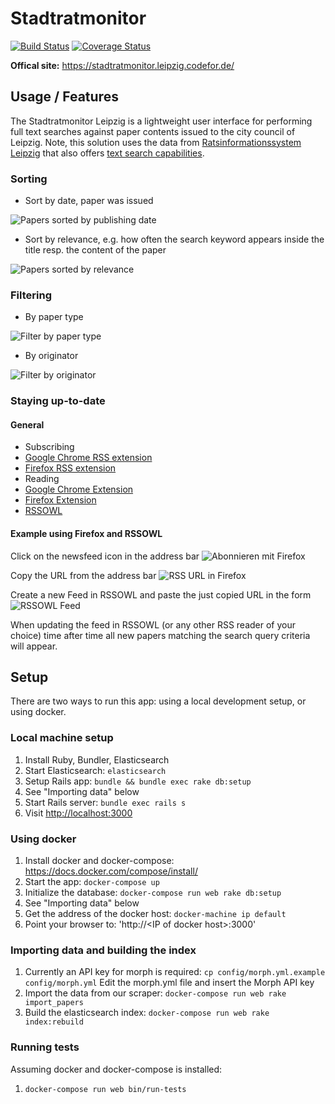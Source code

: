 # Stadtratmonitor

[![Build Status](https://travis-ci.org/CodeforLeipzig/stadtratmonitor.png?branch=master)](https://travis-ci.org/CodeforLeipzig/stadtratmonitor) [![Coverage Status](https://coveralls.io/repos/github/CodeforLeipzig/stadtratmonitor/badge.svg?branch=master)](https://coveralls.io/github/CodeforLeipzig/stadtratmonitor?branch=master)

**Offical site:** https://stadtratmonitor.leipzig.codefor.de/

## Usage / Features

The Stadtratmonitor Leipzig is a lightweight user interface for performing full text searches against paper contents issued to the city council of Leipzig. Note, this solution uses the data from [Ratsinformationssystem Leipzig](https://ratsinfo.leipzig.de/bi/allris.net.asp) that also offers [text search capabilities](https://ratsinfo.leipzig.de/bi/yw010.asp).

### Sorting
 * Sort by date, paper was issued

![Papers sorted by publishing date](https://cloud.githubusercontent.com/assets/994131/14060246/b29c0356-f35e-11e5-837a-2106dd274694.JPG)

 * Sort by relevance, e.g. how often the search keyword appears inside the title resp. the content of the paper

![Papers sorted by relevance](https://cloud.githubusercontent.com/assets/994131/14060257/f7491002-f35e-11e5-9d39-f36b81c35c33.JPG)

### Filtering
 * By paper type

![Filter by paper type](https://cloud.githubusercontent.com/assets/994131/14060263/28c9d800-f35f-11e5-8c56-e8d208d85916.JPG)

 * By originator

![Filter by originator](https://cloud.githubusercontent.com/assets/994131/14060267/4fa539a6-f35f-11e5-981e-2467daf2dee2.JPG)

### Staying up-to-date
#### General
 * Subscribing
  * [Google Chrome RSS extension](https://chrome.google.com/webstore/detail/rss-subscription-extensio/nlbjncdgjeocebhnmkbbbdekmmmcbfjd?hl=de)
  * [Firefox RSS extension](https://addons.mozilla.org/en-US/firefox/addon/rss-feed-icon-in-navbar/)
 * Reading
  * [Google Chrome Extension](https://chrome.google.com/webstore/detail/rss-feed-reader/pnjaodmkngahhkoihejjehlcdlnohgmp)
  * [Firefox Extension](https://addons.mozilla.org/en-US/firefox/addon/simple-rss-reader-srr)
  * [RSSOWL](http://www.rssowl.org/)

#### Example using Firefox and RSSOWL   
Click on the newsfeed icon in the address bar
![Abonnieren mit Firefox](https://cloud.githubusercontent.com/assets/994131/14060508/fe7f4514-f366-11e5-85ae-2fa2e50b91ea.JPG)

Copy the URL from the address bar
![RSS URL in Firefox](https://cloud.githubusercontent.com/assets/994131/14060515/30140e98-f367-11e5-9c77-86ba626e3c1b.JPG)

Create a new Feed in RSSOWL and paste the just copied URL in the form
![RSSOWL Feed](https://cloud.githubusercontent.com/assets/8532690/14472067/bbc5a64e-00f1-11e6-8e3e-551067b508e3.png)

When updating the feed in RSSOWL (or any other RSS reader of your choice) time after time all new papers matching the search query criteria will appear.

## Setup

There are two ways to run this app: using a local development setup, or using
docker.

### Local machine setup
1. Install Ruby, Bundler, Elasticsearch
1. Start Elasticsearch: `elasticsearch`
1. Setup Rails app: `bundle && bundle exec rake db:setup`
1. See "Importing data" below
1. Start Rails server: `bundle exec rails s`
1. Visit [http://localhost:3000](http://localhost:3000)

### Using docker

1. Install docker and docker-compose: https://docs.docker.com/compose/install/
1. Start the app: `docker-compose up`
1. Initialize the database: `docker-compose run web rake db:setup`
1. See "Importing data" below
1. Get the address of the docker host: `docker-machine ip default`
1. Point your browser to: 'http://\<IP of docker host\>:3000'

### Importing data and building the index
1. Currently an API key for morph is required:
   `cp config/morph.yml.example config/morph.yml`
   Edit the morph.yml file and insert the Morph API key
1. Import the data from our scraper: `docker-compose run web rake import_papers`
1. Build the elasticsearch index: `docker-compose run web rake index:rebuild`

### Running tests

Assuming docker and docker-compose is installed:

1. `docker-compose run web bin/run-tests`
